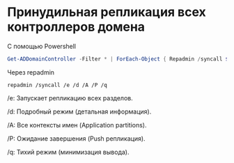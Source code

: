 # Принудильная репликация всех контроллеров домена

С помощью Powershell
``` powershell 
Get-ADDomainController -Filter * | ForEach-Object { Repadmin /syncall $_.hostname }
```

Через repadmin

``` BatchLexer
repadmin /syncall /e /d /A /P /q
```

/e: Запускает репликацию всех разделов.

/d: Подробный режим (детальная информация).

/A: Все контексты имен (Application partitions).

/P: Ожидание завершения (Push репликация).

/q: Тихий режим (минимизация вывода).